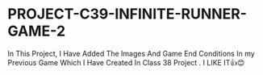 # PROJECT-C39-INFINITE-RUNNER-GAME-2
In This Project,  I Have Added The Images And Game End Conditions In my Previous Game Which  I  Have Created In Class 38 Project . I LIKE IT👍😊
